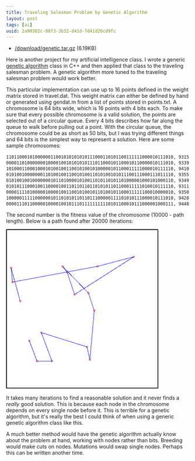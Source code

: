 ```yaml
---
title: Traveling Salesman Problem by Genetic Algorithm
layout: post
tags: [ai]
uuid: 2a90302c-08f3-3b32-d41d-7d41d26cd9fc
---
```


* [/download/genetic.tar.gz](/download/genetic.tar.gz) (6.19KB)

Here is another project for my artificial intelligence class. I wrote
a generic [genetic algorithm][ga] class in C++ and then applied that
class to the traveling salesman problem. A genetic algorithm more
tuned to the traveling salesman problem would work better.

This particular implementation can use up to 16 points defined in the
weight matrix stored in travel.dat. This weight matrix can either be
defined by hand or generated using gendat.m from a list of points
stored in points.txt. A chromosome is 64 bits wide, which is 16 points
with 4 bits each. To make sure that every possible chromosome is a
valid solution, the points are selected out of a circular queue. Every
4 bits describes how far along the queue to walk before pulling out a
point. With the circular queue, the chromosome could be as short as 50
bits, but I was trying different things and 64 bits is the simplest
way to represent a solution. Here are some sample chromosomes:

    1101100010100000011001010101010111000110101100111111000010111010, 9315
    0000110100000001000010010101010111011000101100010110000010111010, 9339
    1010001100010001010010011001010010100000101100011111000010111110, 9410
    0101001000000011010010011001010011010100101011100111000111011110, 9355
    0101001001000000010110100001010011010110101101000001000101000110, 9349
    0101011100010011000010011011011011010101101100011111010010111110, 9311
    0000111101000001000010011001010010110100101100011111100010000010, 9350
    1000001111100000010110101011011011100000111101010111000010111010, 9428
    0000111011000001000010010111011111111110101100010111000001000111, 9448

The second number is the fitness value of the chromosome (10000 - path
length). Below is a path found after 20000 iterations:

![](/img/diagram/salesman.png)

It takes many iterations to find a reasonable solution and it never
finds a *really* good solution. This is because each node in the
chromosome depends on every single node before it. This is terrible
for a genetic algorithm, but it's really the best I could think of
when using a generic genetic algorithm class like this.

A much better method would have the genetic algorithm actually know
about the problem at hand, working with nodes rather than bits.
Breeding would make cuts on nodes. Mutations would swap single nodes.
Perhaps this can be written another time.


[ga]: http://en.wikipedia.org/wiki/Genetic_algorithm

